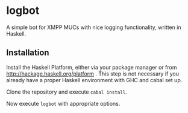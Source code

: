 logbot
======

A simple bot for XMPP MUCs with nice logging functionality, written in Haskell.

Installation
------------

Install the Haskell Platform, either via your package manager or from http://hackage.haskell.org/platform . This step is not necessary if you already have a proper Haskell environment with GHC and cabal set up.

Clone the repository and execute `cabal install`.

Now execute `logbot` with appropriate options.

